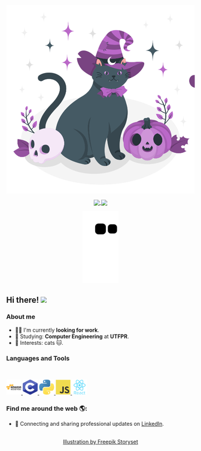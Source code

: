 <p align="center">
  <span>
    <img align="center" width="510" src="banners/programming-banner.svg" />
  </a>
  <span>
    <!-- <img align="center" width="280" src="signature.png" /> -->
  </a>
</p>

<p align="center">
  <a href="https://github.com/anuraghazra/github-readme-stats">
    <img
      align="center"
      src="https://github-readme-stats.vercel.app/api/top-langs/?username=Reinaldo-Kn&layout=compact&theme=cobalt&text_color=ffffff&hide_border=true"
    />
  </a>
  <a href="https://github.com/anuraghazra/github-readme-stats">
    <img
      align="center"
      height="165"
      src="https://github-readme-stats.vercel.app/api?username=Reinaldo-Kn&count_private=true&show_icons=true&custom_title=Github%20Status&hide=issues&theme=cobalt&text_color=ffffff&hide_border=true&icon_color=9b1dd0"
    />
  </a>
</p>

<div align="center">

![](https://raw.githubusercontent.com/Reinaldo-Kn/Reinaldo-Kn/output/github-contribution-grid-snake.svg)

<!--   ![Spotify](https://spotify-recently-played-readme.vercel.app/api?user=22k4prgie3iuboamd3ra6om2y&count=3)
![Spotify](https://Reinaldo-Kn.vercel.app/api/spotify)](https://open.spotify.com/user/22k4prgie3iuboamd3ra6om2y) -->
</div>

## Hi there! <img src="https://raw.githubusercontent.com/iampavangandhi/iampavangandhi/master/gifs/Hi.gif" width="25px"></h2>

### About me

- 👨‍💻 I'm currently **looking for work**.
- 🌱 Studying: **Computer Engineering** at **UTFPR**.
- 💙 Interests: cats 🐱.

### Languages and Tools

<br/>

<p align="left">
  <a href="https://aws.amazon.com" target="_blank">
    <img
      src="icons/amazonwebservices-original-wordmark.svg"
      alt="aws"
      width="40"
      height="40"
    />
  </a>  
   <a
    href="https://www.cprogramming.com/"
    target="_blank"
  >
    <img
      src="icons/c-languege.svg"
      alt="C"
      width="40"
      height="40"
    />
  </a>
   <a
    href="https://www.python.org/"
    target="_blank"
  >
    <img
      src="icons/python.svg"
      alt="Python"
      width="40"
      height="40"
    />
  </a>
  <a
    href="https://developer.mozilla.org/en-US/docs/Web/JavaScript"
    target="_blank"
  >
    <img
      src="icons/javascript-original.svg"
      alt="javascript"
      width="40"
      height="40"
    />
  </a>
  <a href="https://reactjs.org/" target="_blank">
    <img
      src="icons/react-original-wordmark.svg"
      alt="react"
      width="40"
      height="40"
    />
  </a>
</p>

### Find me around the web 🌎:

- 💼 Connecting and sharing professional updates on <a href="https://www.linkedin.com/in/reinaldo-kn/">LinkedIn</a>.
<p align="center">
  <br/>
  <a href="https://storyset.com/web">Illustration by Freepik Storyset</a>
</p>
